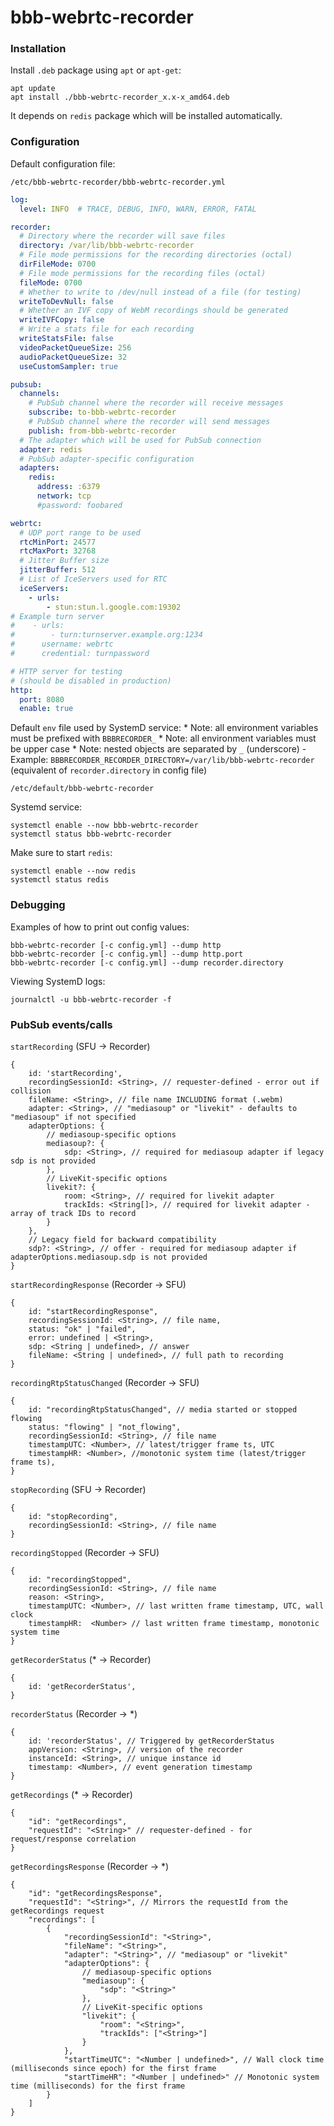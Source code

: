 # bbb-webrtc-recorder

### Installation

Install `.deb` package using `apt` or `apt-get`:

```
apt update
apt install ./bbb-webrtc-recorder_x.x-x_amd64.deb
```

It depends on `redis` package which will be installed automatically.

### Configuration

Default configuration file:

```
/etc/bbb-webrtc-recorder/bbb-webrtc-recorder.yml
```

```yaml
log:
  level: INFO  # TRACE, DEBUG, INFO, WARN, ERROR, FATAL

recorder:
  # Directory where the recorder will save files
  directory: /var/lib/bbb-webrtc-recorder
  # File mode permissions for the recording directories (octal)
  dirFileMode: 0700
  # File mode permissions for the recording files (octal)
  fileMode: 0700
  # Whether to write to /dev/null instead of a file (for testing)
  writeToDevNull: false
  # Whether an IVF copy of WebM recordings should be generated
  writeIVFCopy: false
  # Write a stats file for each recording
  writeStatsFile: false
  videoPacketQueueSize: 256
  audioPacketQueueSize: 32
  useCustomSampler: true

pubsub:
  channels:
    # PubSub channel where the recorder will receive messages
    subscribe: to-bbb-webrtc-recorder
    # PubSub channel where the recorder will send messages
    publish: from-bbb-webrtc-recorder
  # The adapter which will be used for PubSub connection
  adapter: redis
  # PubSub adapter-specific configuration
  adapters:
    redis:
      address: :6379
      network: tcp
      #password: foobared

webrtc:
  # UDP port range to be used
  rtcMinPort: 24577
  rtcMaxPort: 32768
  # Jitter Buffer size
  jitterBuffer: 512
  # List of IceServers used for RTC
  iceServers:
    - urls:
        - stun:stun.l.google.com:19302
# Example turn server
#    - urls:
#        - turn:turnserver.example.org:1234
#      username: webrtc
#      credential: turnpassword

# HTTP server for testing
# (should be disabled in production)
http:
  port: 8080
  enable: true
```

Default `env` file used by SystemD service:
    * Note: all environment variables must be prefixed with `BBBRECORDER_`
    * Note: all environment variables must be upper case
    * Note: nested objects are separated by `_` (underscore)
        - Example: `BBBRECORDER_RECORDER_DIRECTORY=/var/lib/bbb-webrtc-recorder` (equivalent of `recorder.directory` in config file)

```
/etc/default/bbb-webrtc-recorder
```

Systemd service:

```
systemctl enable --now bbb-webrtc-recorder
systemctl status bbb-webrtc-recorder
```

Make sure to start `redis`:

```
systemctl enable --now redis
systemctl status redis
```

### Debugging

Examples of how to print out config values:

```
bbb-webrtc-recorder [-c config.yml] --dump http
bbb-webrtc-recorder [-c config.yml] --dump http.port
bbb-webrtc-recorder [-c config.yml] --dump recorder.directory
```

Viewing SystemD logs:

```
journalctl -u bbb-webrtc-recorder -f
```

### PubSub events/calls

`startRecording` (SFU -> Recorder)

```json5
{
    id: 'startRecording',
    recordingSessionId: <String>, // requester-defined - error out if collision
    fileName: <String>, // file name INCLUDING format (.webm)
    adapter: <String>, // "mediasoup" or "livekit" - defaults to "mediasoup" if not specified
    adapterOptions: {
        // mediasoup-specific options
        mediasoup?: {
            sdp: <String>, // required for mediasoup adapter if legacy sdp is not provided
        },
        // LiveKit-specific options
        livekit?: {
            room: <String>, // required for livekit adapter
            trackIds: <String[]>, // required for livekit adapter - array of track IDs to record
        }
    },
    // Legacy field for backward compatibility
    sdp?: <String>, // offer - required for mediasoup adapter if adapterOptions.mediasoup.sdp is not provided
}
```

`startRecordingResponse` (Recorder -> SFU)

```json5
{
    id: "startRecordingResponse",
    recordingSessionId: <String>, // file name,
    status: "ok" | "failed",
    error: undefined | <String>,
    sdp: <String | undefined>, // answer
    fileName: <String | undefined>, // full path to recording
}
```

`recordingRtpStatusChanged` (Recorder -> SFU)

```json5
{
    id: "recordingRtpStatusChanged", // media started or stopped flowing
    status: "flowing" | "not_flowing",
    recordingSessionId: <String>, // file name
    timestampUTC: <Number>, // latest/trigger frame ts, UTC
    timestampHR: <Number>, //monotonic system time (latest/trigger frame ts),
}
```

`stopRecording` (SFU -> Recorder)

```json5
{
    id: "stopRecording",
    recordingSessionId: <String>, // file name
}
```

`recordingStopped` (Recorder -> SFU)

```json5
{
    id: "recordingStopped",
    recordingSessionId: <String>, // file name
    reason: <String>,
    timestampUTC: <Number>, // last written frame timestamp, UTC, wall clock
    timestampHR:  <Number> // last written frame timestamp, monotonic system time
}
```

`getRecorderStatus` (* -> Recorder)
```JSON5
{
	id: 'getRecorderStatus',
}
```

`recorderStatus` (Recorder -> *)

```JSON5
{
	id: 'recorderStatus', // Triggered by getRecorderStatus
	appVersion: <String>, // version of the recorder
	instanceId: <String>, // unique instance id
	timestamp: <Number>, // event generation timestamp
}
```

`getRecordings` (* -> Recorder)
```json5
{
    "id": "getRecordings",
    "requestId": "<String>" // requester-defined - for request/response correlation
}
```

`getRecordingsResponse` (Recorder -> *)
```json5
{
    "id": "getRecordingsResponse",
    "requestId": "<String>", // Mirrors the requestId from the getRecordings request
    "recordings": [
        {
            "recordingSessionId": "<String>",
            "fileName": "<String>",
            "adapter": "<String>", // "mediasoup" or "livekit"
            "adapterOptions": {
                // mediasoup-specific options
                "mediasoup": {
                    "sdp": "<String>"
                },
                // LiveKit-specific options
                "livekit": {
                    "room": "<String>",
                    "trackIds": ["<String>"]
                }
            },
            "startTimeUTC": "<Number | undefined>", // Wall clock time (milliseconds since epoch) for the first frame
            "startTimeHR": "<Number | undefined>" // Monotonic system time (milliseconds) for the first frame
        }
    ]
}
```
